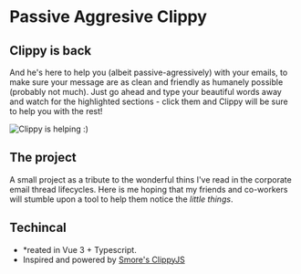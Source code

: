 # Passive Aggresive Clippy

## Clippy is back

And he's here to help you (albeit passive-agressively) with your emails, to make sure your message are as clean and friendly as humanely possible (probably not much). Just go ahead and type your beautiful words away and watch for the highlighted sections - click them and Clippy will be sure to help you with the rest! 

![Clippy is helping :)](https://repository-images.githubusercontent.com/362197972/2dd56500-c328-11eb-9f1a-2ecaf37c82db)

## The project

A small project as a tribute to the wonderful thins I've read in the corporate email thread lifecycles. Here is me hoping that my friends and co-workers will stumble upon a tool to help them notice the *little things*.

## Techincal

* *reated in Vue 3 + Typescript.
* Inspired and powered by [Smore's ClippyJS](https://www.smore.com/clippy-js)
